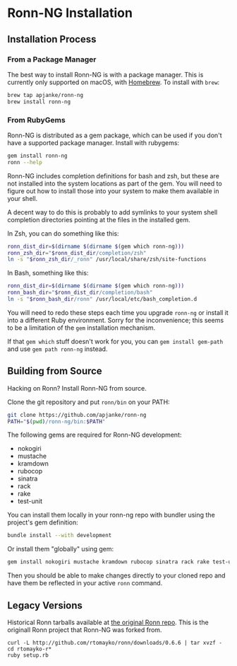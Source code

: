 # Ronn-NG Installation

## Installation Process

### From a Package Manager

The best way to install Ronn-NG is with a package manager. This is currently
only supported on macOS, with [Homebrew](http://brew.sh). To install with `brew`:

```bash
brew tap apjanke/ronn-ng
brew install ronn-ng
```

### From RubyGems

Ronn-NG is distributed as a gem package, which can be used if you don't have
a supported package manager. Install with rubygems:

```bash
gem install ronn-ng
ronn --help
```

Ronn-NG includes completion definitions for bash and zsh, but these are not
installed into the system locations as part of the gem. You will need to figure 
out how to install those into your system to make them available in your shell.

A decent way to do this is probably to add symlinks to your system shell
completion directories pointing at the files in the installed gem.

In Zsh, you can do something like this:

```bash
ronn_dist_dir=$(dirname $(dirname $(gem which ronn-ng)))
ronn_zsh_dir="$ronn_dist_dir/completion/zsh"
ln -s "$ronn_zsh_dir/_ronn" /usr/local/share/zsh/site-functions
```

In Bash, something like this:

```bash
ronn_dist_dir=$(dirname $(dirname $(gem which ronn-ng)))
ronn_bash_dir="$ronn_dist_dir/completion/bash"
ln -s "$ronn_bash_dir/ronn" /usr/local/etc/bash_completion.d
```

You will need to redo these steps each time you upgrade `ronn-ng` or install
it into a different Ruby environment. Sorry for the inconvenience; this seems
to be a limitation of the `gem` installation mechanism.

If that `gem which` stuff doesn't work for you, you can `gem install gem-path`
and use `gem path ronn-ng` instead.

## Building from Source

Hacking on Ronn? Install Ronn-NG from source.

Clone the git repository and put `ronn/bin` on your PATH:

```bash
git clone https://github.com/apjanke/ronn-ng
PATH="$(pwd)/ronn-ng/bin:$PATH"
```

The following gems are required for Ronn-NG development:

* nokogiri
* mustache
* kramdown
* rubocop
* sinatra
* rack
* rake
* test-unit

You can install them locally in your ronn-ng repo with bundler using the project's gem definition:

```bash
bundle install --with development
```

Or install them "globally" using gem:

```bash
gem install nokogiri mustache kramdown rubocop sinatra rack rake test-unit
```

Then you should be able to make changes directly to your cloned repo and have
them be reflected in your active `ronn` command.

## Legacy Versions

Historical Ronn tarballs available at [the original Ronn repo](http://github.com/rtomayko/ronn/downloads).
This is the originall Ronn project that Ronn-NG was forked from.

```brew
curl -L http://github.com/rtomayko/ronn/downloads/0.6.6 | tar xvzf -
cd rtomayko-r*
ruby setup.rb
```
